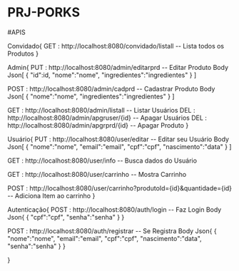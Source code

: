 # PRJ-PORKS
#APIS

Convidado{
 GET : http://localhost:8080/convidado/listall -- Lista todos os Produtos
}




Admin{
 PUT : http://localhost:8080/admin/editarprd -- Editar Produto
 Body Json[
  {
	  "id":id,
	  "nome":"nome",
	  "ingredientes":"ingredientes"
  }
 ]
 
 
 
 
 POST : http://localhost:8080/admin/cadprd -- Cadastrar Produto
 Body Json[
  {
	  "nome":"nome",
	  "ingredientes":"ingredientes"
  }
 ]
 
 
 
 
 GET : http://localhost:8080/admin/listall -- Listar Usuários
 DEL : http://localhost:8080/admin/apgruser/{id} -- Apagar Usuários
 DEL : http://localhost:8080/admin/apgrprd/{id} -- Apagar Produto
}


Usuário{
  PUT : http://localhost:8080/user/editar -- Editar seu Usuário
  Body Json[
    {
	    "nome":"nome",
	    "email":"email",
	    "cpf":"cpf",
	    "nascimento":"data"
    }
  ]
  
  
  
  
  GET : http://localhost:8080/user/info -- Busca dados do Usuário
  
  GET : http://localhost:8080/user/carrinho -- Mostra Carrinho
  
  POST :  http://localhost:8080/user/carrinho?produtoId={id}&quantidade={id} -- Adiciona Item ao carrinho
}

Autenticação{
  POST : http://localhost:8080/auth/login -- Faz Login
   Body Json{
    {
	    "cpf":"cpf",
	    "senha":"senha"
    }
   }
   
   
   
   POST : http://localhost:8080/auth/registrar -- Se Registra
   Body Json{
    {
	    "nome":"nome",
	    "email":"email",
	    "cpf":"cpf",
	    "nascimento":"data",
	    "senha":"senha"
    }
   }
   
   
}
